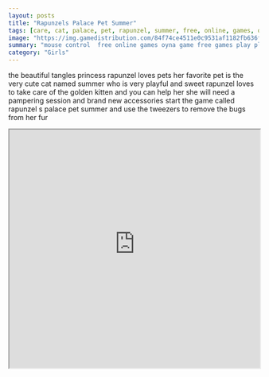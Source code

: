 ```yaml
---
layout: posts
title: "Rapunzels Palace Pet Summer"
tags: [care, cat, palace, pet, rapunzel, summer, free, online, games, oyna, game, free, games, play, play, games]
image: "https://img.gamedistribution.com/84f74ce4511e0c9531af1182fb636f0f.jpg"
summary: "mouse control  free online games oyna game free games play play games"
category: "Girls"
---
```


the beautiful tangles princess rapunzel loves pets her favorite pet is the very cute cat named summer who is very playful and sweet rapunzel loves to take care of the golden kitten and you can help her she will need a pampering session and brand new accessories start the game called rapunzel s palace pet summer and use the tweezers to remove the bugs from her fur

<iframe width="100%" height="480px;" src="https://flash.gamedistribution.com?game=84f74ce4511e0c9531af1182fb636f0f"></iframe>